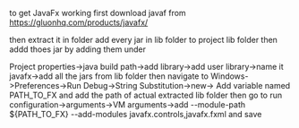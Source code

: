 to get JavaFx working first download javaf from  
https://gluonhq.com/products/javafx/

then extract it in folder 
add every jar in lib folder to project lib folder 
then addd thoes jar by adding them under 

Project properties->java build path->add library->add user library->name it javafx->add all the jars from lib folder
then navigate to 
Windows->Preferences->Run Debug->String Substitution->new->
Add variable named PATH_TO_FX and add the path of actual extracted lib folder
then go to run configuration->arguments->VM arguments->add
--module-path ${PATH_TO_FX} --add-modules javafx.controls,javafx.fxml
and save